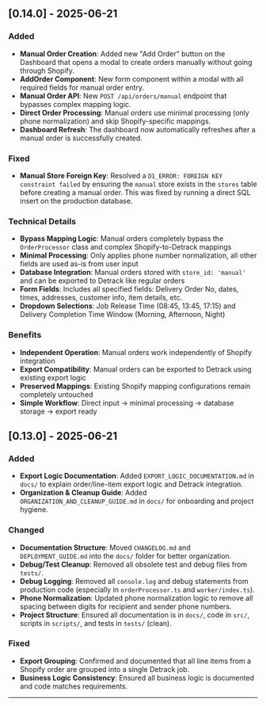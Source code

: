 ## [0.14.0] - 2025-06-21

### Added
- **Manual Order Creation**: Added new "Add Order" button on the Dashboard that opens a modal to create orders manually without going through Shopify.
- **AddOrder Component**: New form component within a modal with all required fields for manual order entry.
- **Manual Order API**: New `POST /api/orders/manual` endpoint that bypasses complex mapping logic.
- **Direct Order Processing**: Manual orders use minimal processing (only phone normalization) and skip Shopify-specific mappings.
- **Dashboard Refresh**: The dashboard now automatically refreshes after a manual order is successfully created.

### Fixed
- **Manual Store Foreign Key**: Resolved a `D1_ERROR: FOREIGN KEY constraint failed` by ensuring the `manual` store exists in the `stores` table before creating a manual order. This was fixed by running a direct SQL insert on the production database.

### Technical Details
- **Bypass Mapping Logic**: Manual orders completely bypass the `OrderProcessor` class and complex Shopify-to-Detrack mappings
- **Minimal Processing**: Only applies phone number normalization, all other fields are used as-is from user input
- **Database Integration**: Manual orders stored with `store_id: 'manual'` and can be exported to Detrack like regular orders
- **Form Fields**: Includes all specified fields: Delivery Order No, dates, times, addresses, customer info, item details, etc.
- **Dropdown Selections**: Job Release Time (08:45, 13:45, 17:15) and Delivery Completion Time Window (Morning, Afternoon, Night)

### Benefits
- **Independent Operation**: Manual orders work independently of Shopify integration
- **Export Compatibility**: Manual orders can be exported to Detrack using existing export logic
- **Preserved Mappings**: Existing Shopify mapping configurations remain completely untouched
- **Simple Workflow**: Direct input → minimal processing → database storage → export ready

## [0.13.0] - 2025-06-21

### Added
- **Export Logic Documentation**: Added `EXPORT_LOGIC_DOCUMENTATION.md` in `docs/` to explain order/line-item export logic and Detrack integration.
- **Organization & Cleanup Guide**: Added `ORGANIZATION_AND_CLEANUP_GUIDE.md` in `docs/` for onboarding and project hygiene.

### Changed
- **Documentation Structure**: Moved `CHANGELOG.md` and `DEPLOYMENT_GUIDE.md` into the `docs/` folder for better organization.
- **Debug/Test Cleanup**: Removed all obsolete test and debug files from `tests/`.
- **Debug Logging**: Removed all `console.log` and debug statements from production code (especially in `orderProcessor.ts` and `worker/index.ts`).
- **Phone Normalization**: Updated phone normalization logic to remove all spacing between digits for recipient and sender phone numbers.
- **Project Structure**: Ensured all documentation is in `docs/`, code in `src/`, scripts in `scripts/`, and tests in `tests/` (clean).

### Fixed
- **Export Grouping**: Confirmed and documented that all line items from a Shopify order are grouped into a single Detrack job.
- **Business Logic Consistency**: Ensured all business logic is documented and code matches requirements.

--- 